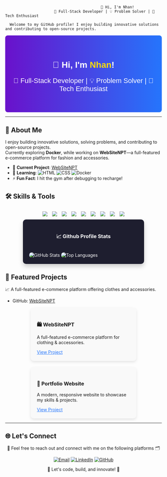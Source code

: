                                                👋 Hi, I'm Nhan!
                          🌟 Full-Stack Developer | 💡 Problem Solver | 🚀 Tech Enthusiast

      Welcome to my GitHub profile! I enjoy building innovative solutions and contributing to open-source projects.

<div style="background: linear-gradient(to right, #6a11cb, #2575fc); color: white; text-align: center; padding: 40px 20px; border-radius: 8px; font-family: 'Poppins', sans-serif;">
  <h1>👋 Hi, I'm <span style="color: #ffdd00;">Nhan</span>!</h1>
  <p style="font-size: 22px;">🌟 Full-Stack Developer | 💡 Problem Solver | 🚀 Tech Enthusiast</p>
</div>

---

## 🌟 About Me

I enjoy building innovative solutions, solving problems, and contributing to open-source projects.  
Currently exploring **Docker**, while working on **WebSiteNPT**—a full-featured e-commerce platform for fashion and accessories.  

- 🔭 **Current Project**: [WebSiteNPT](https://github.com/NNTN32/WebSiteNPT)
- 🌱 **Learning**: ![HTML](https://img.shields.io/badge/-HTML-E34F26?style=flat&logo=html5&logoColor=white) ![CSS](https://img.shields.io/badge/-CSS-1572B6?style=flat&logo=css3&logoColor=white) ![Docker](https://img.shields.io/badge/-Docker-2496ED?style=flat&logo=docker&logoColor=white)
- ⚡ **Fun Fact**: I hit the gym after debugging to recharge!


## 🛠️ Skills & Tools
<div style="display: flex; justify-content: center; flex-wrap: wrap; gap: 15px; padding: 10px;">
  <img src="https://img.shields.io/badge/-JavaScript-F7DF1E?style=flat&logo=javascript&logoColor=black">
  <img src="https://img.shields.io/badge/-Java-007396?style=flat&logo=java&logoColor=white">
  <img src="https://img.shields.io/badge/-C%23-239120?style=flat&logo=c-sharp&logoColor=white">
  <img src="https://img.shields.io/badge/-React-61DAFB?style=flat&logo=react&logoColor=black">
  <img src="https://img.shields.io/badge/-.NET-512BD4?style=flat&logo=dotnet&logoColor=white">
  <img src="https://img.shields.io/badge/-Bootstrap-7952B3?style=flat&logo=bootstrap&logoColor=white">
  <img src="https://img.shields.io/badge/-SpringBoot-6DB33F?style=flat&logo=spring&logoColor=white">
  <img src="https://img.shields.io/badge/-MySQL-4479A1?style=flat&logo=mysql&logoColor=white">
  <img src="https://img.shields.io/badge/-Git-F05032?style=flat&logo=git&logoColor=white">
</div>


<div style="display: flex; justify-content: center; gap: 20px; flex-wrap: wrap;">
  <!-- Stats Section -->
  <div style="background: #1e1e2f; color: white; padding: 20px; border-radius: 10px; text-align: center; box-shadow: 0 8px 15px rgba(0, 0, 0, 0.2); transition: transform 0.3s; width: 350px; display: flex; flex-direction: column; align-items: center;">
    <h3>📈 Github Profile Stats</h3>
    <ul style="list-style: none; padding: 0; margin: 0; text-align: left; width: 100%;">
      <img src="https://github-readme-stats.vercel.app/api?username=NNTN32&show_icons=true&theme=tokyonight&hide_title=true&count_private=true&hide_border=true" alt="GitHub Stats" style="margin-top: 20px; max-width: 100%; border-radius: 10px;">
      <img src="https://github-readme-stats.vercel.app/api/top-langs/?username=NNTN32&layout=compact&theme=tokyonight&hide_title=true&count_private=true&hide_border=true" alt="Top Languages" style="margin-top: 20px; max-width: 100%; border-radius: 10px;">
    </ul>
  </div>
</div>

## 🌟 Featured Projects
 📈 A full-featured e-commerce platform offering clothes and accessories.
- GitHub: [WebSiteNPT](https://github.com/NNTN32/WebSiteNPT)
  
<div class="container" style="display: flex; flex-wrap: wrap; gap: 20px; justify-content: center;">
    <div class="card" style="flex: 1 1 300px; max-width: 300px; padding: 20px; background: #f9f9f9; border-radius: 10px; box-shadow: 0 4px 10px rgba(0, 0, 0, 0.1); transition: transform 0.3s ease;">
    <h3>🛍️ WebSiteNPT</h3>
    <p>A full-featured e-commerce platform for clothing & accessories.</p>
    <a href="https://github.com/NNTN32/WebSiteNPT" style="color: #2575fc;">View Project</a>
  </div>
  <div class="card" style="flex: 1 1 300px; max-width: 300px; padding: 20px; background: #f9f9f9; border-radius: 10px; box-shadow: 0 4px 10px rgba(0, 0, 0, 0.1); transition: transform 0.3s ease;">
    <h3>🎨 Portfolio Website</h3>
    <p>A modern, responsive website to showcase my skills & projects.</p>
    <a href="https://github.com/NNTN32/portfolio" style="color: #2575fc;">View Project</a>
  </div>
</div>


---

## 🌐 Let's Connect

<p align="center">
  <a>🤝 Feel free to reach out and connect with me on the following platforms 🗂️</a>
</p>

<p align="center">
  <a href="mailto:thanhnhanna102003@gmail.com"><img src="https://img.shields.io/badge/Gmail-D14836?style=for-the-badge&logo=gmail&logoColor=white" alt="Email"></a>
  <a href="https://www.linkedin.com/in/masonnn"><img src="https://img.shields.io/badge/LinkedIn-0077B5?style=for-the-badge&logo=linkedin&logoColor=white" alt="LinkedIn"></a>
  <a href="https://github.com/NNTN32"><img src="https://img.shields.io/badge/GitHub-181717?style=for-the-badge&logo=github&logoColor=white" alt="GitHub"></a>
</p>

<p align="center">
  <a>🚀 Let's code, build, and innovate! 🔧</a>
</p>





